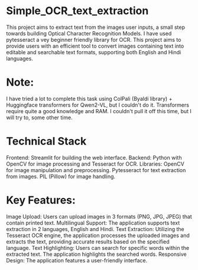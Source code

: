 # Simple_OCR_text_extraction
This project aims to extract text from the images user inputs, a small step towards building Optical Character Recognition Models. I have used pytesseract a vey beginner friendly library for OCR. This project aims to provide users with an efficient tool to convert images containing text into editable and searchable text formats, supporting both English and Hindi languages.
# Note:
I have tried a lot to complete this task using ColPali (Byaldi library) + Huggingface transformers for Qwen2-VL, but I couldn't do it. Transformers require quite a good knowledge and RAM. I couldn't pull it off this time, but I will try to, some other time.
# Technical Stack
Frontend: Streamlit for building the web interface.
Backend: Python with OpenCV for image processing and Tesseract for OCR.
Libraries:
OpenCV for image manipulation and preprocessing.
Pytesseract for text extraction from images.
PIL (Pillow) for image handling.
# Key Features:
Image Upload: Users can upload images in 3 formats (PNG, JPG, JPEG) that contain printed text.
Multilingual Support: The application supports text extraction in 2 languages, English and Hindi.
Text Extraction: Utilizing the Tesseract OCR engine, the application processes the uploaded images and extracts the text, providing accurate results based on the specified language.
Text Highlighting: Users can search for specific words within the extracted text. The application highlights the searched words.
Responsive Design: The application features a user-friendly interface.
